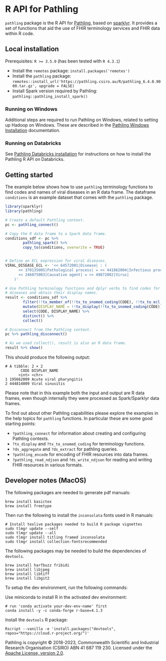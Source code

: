 R API for Pathling
==================

``pathling`` package is the R API for [Pathling](https://pathling.csiro.au),
based on [sparklyr](https://spark.rstudio.com/). It provides a set of functions
that aid the use of FHIR terminology services and FHIR data within R code.

## Local installation

Prerequisites: `R >= 3.5.0` (has been tested with `R 4.3.1`)

* Install the `remotes` package: `install.packages('remotes')`
* Install the `pathling`
  package: `remotes::install_url('https://pathling.csiro.au/R/pathling_6.4.0.9000.tar.gz', upgrade = FALSE)`
* Install Spark version required by
  Pathling: `pathling::pathling_install_spark()`

### Running on Windows

Additional steps are required to run Pathling on Windows, related to setting up
Hadoop on Windows. These are described in
the [Pathling Windows Installation](https://pathling.csiro.au/docs/libraries/installation/windows)
documentation.

### Running on Databricks

See [Pathling Databricks installation](https://pathling.csiro.au/docs/libraries/installation/databricks) for instructions on how to install
the Pathling R API on Databricks.

## Getting started

The example below shows how to use `pathling` terminology functions to find
codes and names of viral diseases in an R data frame. The dataframe `conditions`
is an example dataset that comes with the `pathling` package.

```R
library(sparklyr)
library(pathling)

# Create a default Pathling context.
pc <- pathling_connect()

# Copy the R data frame to a Spark data frame.
conditions_sdf <- pc %>%
        pathling_spark() %>%
        copy_to(conditions, overwrite = TRUE)


# Define an ECL expression for viral diseases.
VIRAL_DISEASE_ECL <- '<< 64572001|Disease| : (
      << 370135005|Pathological process| = << 441862004|Infectious process|,
      << 246075003|Causative agent| = << 49872002|Virus|
    )'

# Use Pathling terminology functions and dplyr verbs to find codes for viral 
# diseases and obtain their display names.
result <- conditions_sdf %>%
        filter(!!tx_member_of(!!tx_to_snomed_coding(CODE), !!tx_to_ecl_value_set(VIRAL_DISEASE_ECL))) %>%
        mutate(DISPLAY_NAME = !!tx_display(!!tx_to_snomed_coding(CODE))) %>%
        select(CODE, DISPLAY_NAME) %>%
        distinct() %>%
        collect()

# Disconnect from the Pathling context.
pc %>% pathling_disconnect()

# As we used collect(), result is also an R data frame.
result %>% show()
```

This should produce the following output:

```
# A tibble: 2 × 2
       CODE DISPLAY_NAME           
      <int> <chr>                  
1 195662009 Acute viral pharyngitis
2 444814009 Viral sinusitis   
```

Please note that in this example both the input and output are R data frames,
even though internally they were processed as Spark/Sparklyr data frames.

To find out about other Pathling capabilities please explore the examples in
the help topics for `pathling` functions. In particular these are some good
starting points:

- `?pathling_connect` for information about creating and configuring Pathling
  contexts.
- `?tx_display` and `?tx_to_snomed_coding` for terminology functions.
- `?ds_aggregate` and `?ds_extract` for pathling queries.
- `?pathling_encode` for encoding of FHIR resources into data frames.
- `?pathling_read_ndjson` and `?ds_write_ndjson` for reading and writing FHIR
  resources in various formats.

## Developer notes (MacOS)

The following packages are needed to generate pdf manuals:

    brew install basictex
    brew install freetype

Then run the following to install the `inconsolata` fonts used in R manuals:

    # Install texlive packages needed to build R package vignettes
    sudo tlmgr update --self
    sudo tlmgr update --all
    sudo tlmgr install titling framed inconsolata
    sudo tlmgr install collection-fontsrecommended

The following packages may be needed to build the dependencies of `devtools`.

    brew install harfbuzz fribidi
    brew install libjpeg
    brew install libtiff
    brew install libgit2


To setup the dev environment, run the following commands:

Use miniconda to install R in the activated dev environment:

    # run 'conda activate your-dev-env-name' first
    conda install -y -c conda-forge r-base=4.1.3

Install the `devtools` R package:

    Rscript --vanilla -e 'install.packages("devtools", repos="https://cloud.r-project.org/")'

Pathling is copyright © 2018-2023, Commonwealth Scientific and Industrial
Research Organisation
(CSIRO) ABN 41 687 119 230. Licensed under
the [Apache License, version 2.0](https://www.apache.org/licenses/LICENSE-2.0).
